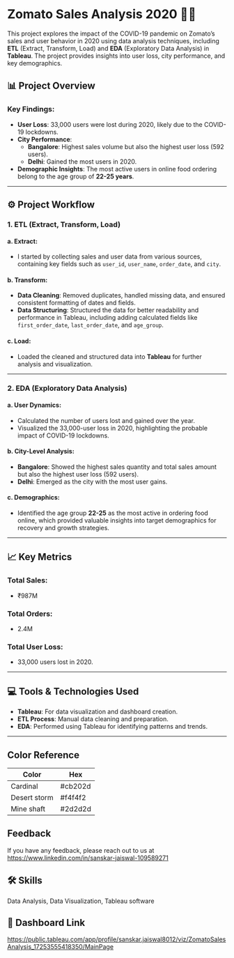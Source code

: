 
# Zomato Sales Analysis 2020 🛵🍔

This project explores the impact of the COVID-19 pandemic on Zomato’s sales and user behavior in 2020 using data analysis techniques, including **ETL** (Extract, Transform, Load) and **EDA** (Exploratory Data Analysis) in **Tableau**. The project provides insights into user loss, city performance, and key demographics.

## 📊 Project Overview

### Key Findings:
- **User Loss**: 33,000 users were lost during 2020, likely due to the COVID-19 lockdowns.
- **City Performance**:
  - **Bangalore**: Highest sales volume but also the highest user loss (592 users).
  - **Delhi**: Gained the most users in 2020.
- **Demographic Insights**: The most active users in online food ordering belong to the age group of **22-25 years**.

---

## ⚙️ Project Workflow

### 1. **ETL (Extract, Transform, Load)**

#### a. **Extract**:
- I started by collecting sales and user data from various sources, containing key fields such as `user_id`, `user_name`, `order_date`, and `city`.

#### b. **Transform**:
- **Data Cleaning**: Removed duplicates, handled missing data, and ensured consistent formatting of dates and fields.
- **Data Structuring**: Structured the data for better readability and performance in Tableau, including adding calculated fields like `first_order_date`, `last_order_date`, and `age_group`.

#### c. **Load**:
- Loaded the cleaned and structured data into **Tableau** for further analysis and visualization.

---

### 2. **EDA (Exploratory Data Analysis)**

#### a. **User Dynamics**:
- Calculated the number of users lost and gained over the year.
- Visualized the 33,000-user loss in 2020, highlighting the probable impact of COVID-19 lockdowns.

#### b. **City-Level Analysis**:
- **Bangalore**: Showed the highest sales quantity and total sales amount but also the highest user loss (592 users).
- **Delhi**: Emerged as the city with the most user gains.

#### c. **Demographics**:
- Identified the age group **22-25** as the most active in ordering food online, which provided valuable insights into target demographics for recovery and growth strategies.

---

## 📈 Key Metrics

### Total Sales:
- ₹987M 
  
### Total Orders:
- 2.4M

### Total User Loss:
- 33,000 users lost in 2020.

---

## 💻 Tools & Technologies Used
- **Tableau**: For data visualization and dashboard creation.
- **ETL Process**: Manual data cleaning and preparation.
- **EDA**: Performed using Tableau for identifying patterns and trends.

---



## Color Reference

| Color             | Hex                                                                |
| ----------------- | ------------------------------------------------------------------ |
| Cardinal | #cb202d |
| Desert storm | #f4f4f2 |
| Mine shaft | #2d2d2d |



## Feedback

If you have any feedback, please reach out to us at https://www.linkedin.com/in/sanskar-jaiswal-109589271


## 🛠 Skills
Data Analysis, Data Visualization, Tableau software

## 🔗 Dashboard Link
https://public.tableau.com/app/profile/sanskar.jaiswal8012/viz/ZomatoSalesAnalysis_17253555418350/MainPage


